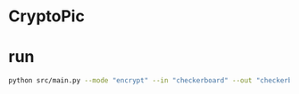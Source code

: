 # CryptoPic

# run
```bash
python src/main.py --mode "encrypt" --in "checkerboard" --out "checkerboard2.png"
```
